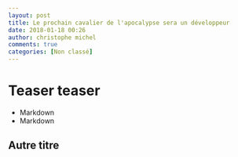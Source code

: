 ```yaml
---
layout: post
title: Le prochain cavalier de l'apocalypse sera un développeur
date: 2018-01-18 00:26
author: christophe michel
comments: true
categories: [Non classé]
---
```

<h1>Teaser teaser</h1>

<ul>
<li>Markdown</li>
<li>Markdown</li>
</ul>

<h2>Autre titre</h2>
